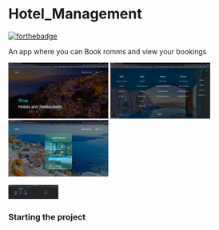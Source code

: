 # Hotel_Management

[![forthebadge](https://forthebadge.com/images/badges/made-with-python.svg)](https://forthebadge.com)

An app where you can Book romms and view your bookings

<img src="https://github.com/shashank725/Hotel_Management/blob/main/system/static/system/Screenshot1.png" alt="main" style="width:200px;"/>

<img src="https://github.com/shashank725/Hotel_Management/blob/main/system/static/system/Screenshot2.png" alt="menu" style="width:200px;"/>

<img src="https://github.com/shashank725/Hotel_Management/blob/main/system/static/system/Screenshot3.png" alt="book" style="width:200px;"/>

<img src="https://github.com/shashank725/Hotel_Management/blob/main/system/static/system/Screenshot4.png" alt="list" style="width:50px;"/><img src="https://github.com/shashank725/Hotel_Management/blob/main/system/static/system/Screenshot5.png" alt="list" style="width:50px;"/>

<h3>Starting the project</h3>


